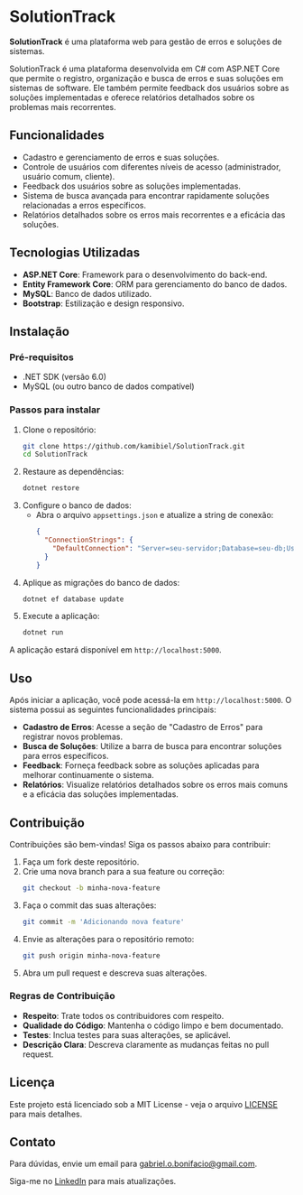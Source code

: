 # SolutionTrack

**SolutionTrack** é uma plataforma web para gestão de erros e soluções de sistemas.

SolutionTrack é uma plataforma desenvolvida em C# com ASP.NET Core que permite o registro, organização e busca de erros e suas soluções em sistemas de software. Ele também permite feedback dos usuários sobre as soluções implementadas e oferece relatórios detalhados sobre os problemas mais recorrentes.

<!-- [![Demo](link-para-demo)](link-para-demo) -->

## Funcionalidades
- Cadastro e gerenciamento de erros e suas soluções.
- Controle de usuários com diferentes níveis de acesso (administrador, usuário comum, cliente).
- Feedback dos usuários sobre as soluções implementadas.
- Sistema de busca avançada para encontrar rapidamente soluções relacionadas a erros específicos.
- Relatórios detalhados sobre os erros mais recorrentes e a eficácia das soluções.


## Tecnologias Utilizadas
- **ASP.NET Core**: Framework para o desenvolvimento do back-end.
- **Entity Framework Core**: ORM para gerenciamento do banco de dados.
- **MySQL**: Banco de dados utilizado.
- **Bootstrap**: Estilização e design responsivo.
<!--- **Identity/OAuth**: Gerenciamento de autenticação e autorização.-->

## Instalação

### Pré-requisitos
- .NET SDK (versão 6.0)
- MySQL (ou outro banco de dados compatível)

### Passos para instalar
1. Clone o repositório:
    ```bash
    git clone https://github.com/kamibiel/SolutionTrack.git
    cd SolutionTrack
    ```
2. Restaure as dependências:
    ```bash
    dotnet restore
    ```
3. Configure o banco de dados:
    - Abra o arquivo `appsettings.json` e atualize a string de conexão:
      ```json
      {
        "ConnectionStrings": {
          "DefaultConnection": "Server=seu-servidor;Database=seu-db;User Id=seu-usuario;Password=sua-senha;"
        }
      }
      ```
4. Aplique as migrações do banco de dados:
    ```bash
    dotnet ef database update
    ```
5. Execute a aplicação:
    ```bash
    dotnet run
    ```

A aplicação estará disponível em `http://localhost:5000`.

## Uso

Após iniciar a aplicação, você pode acessá-la em `http://localhost:5000`. O sistema possui as seguintes funcionalidades principais:

- **Cadastro de Erros**: Acesse a seção de "Cadastro de Erros" para registrar novos problemas.
- **Busca de Soluções**: Utilize a barra de busca para encontrar soluções para erros específicos.
- **Feedback**: Forneça feedback sobre as soluções aplicadas para melhorar continuamente o sistema.
- **Relatórios**: Visualize relatórios detalhados sobre os erros mais comuns e a eficácia das soluções implementadas.

## Contribuição

Contribuições são bem-vindas! Siga os passos abaixo para contribuir:

1. Faça um fork deste repositório.
2. Crie uma nova branch para a sua feature ou correção:
    ```bash
    git checkout -b minha-nova-feature
    ```
3. Faça o commit das suas alterações:
    ```bash
    git commit -m 'Adicionando nova feature'
    ```
4. Envie as alterações para o repositório remoto:
    ```bash
    git push origin minha-nova-feature
    ```
5. Abra um pull request e descreva suas alterações.

### Regras de Contribuição
- **Respeito**: Trate todos os contribuidores com respeito.
- **Qualidade do Código**: Mantenha o código limpo e bem documentado.
- **Testes**: Inclua testes para suas alterações, se aplicável.
- **Descrição Clara**: Descreva claramente as mudanças feitas no pull request.

## Licença

Este projeto está licenciado sob a MIT License - veja o arquivo [LICENSE](LICENSE) para mais detalhes.

## Contato

Para dúvidas, envie um email para [gabriel.o.bonifacio@gmail.com](mailto:gabriel.o.bonifacio@gmail.com).

Siga-me no [LinkedIn](https://www.linkedin.com/in/gabriel-bonif%C3%A1cio-oliveira-403298138/) para mais atualizações.

<!--## Capturas de Tela


![Tela de cadastro de erro](./screenshots/cadastro-erro.png)
![Tela de busca de soluções](./screenshots/busca-solucoes.png)
![Tela de feedback](./screenshots/feedback.png)
-->

<!--## Roadmap

- [ ] Implementar sistema de notificações em tempo real.
- [ ] Adicionar suporte a múltiplos idiomas.
- [ ] Melhorar a interface de usuário com novos temas.

## FAQs

**P:** Como resetar minha senha?  
**R:** Clique em "Esqueci minha senha" na página de login e siga as instruções.

**P:** Posso integrar o SolutionTrack com outras ferramentas?  
**R:** Sim, estamos planejando adicionar APIs para integração com ferramentas populares.

## Autores

- **Gabriel Bonifácio** - *Desenvolvedor Principal* - [kamibiel](https://github.com/kamibiel)

## Referências

- [Documentação do ASP.NET Core](https://docs.microsoft.com/aspnet/core)
- [Entity Framework Core](https://docs.microsoft.com/ef/core) -->




